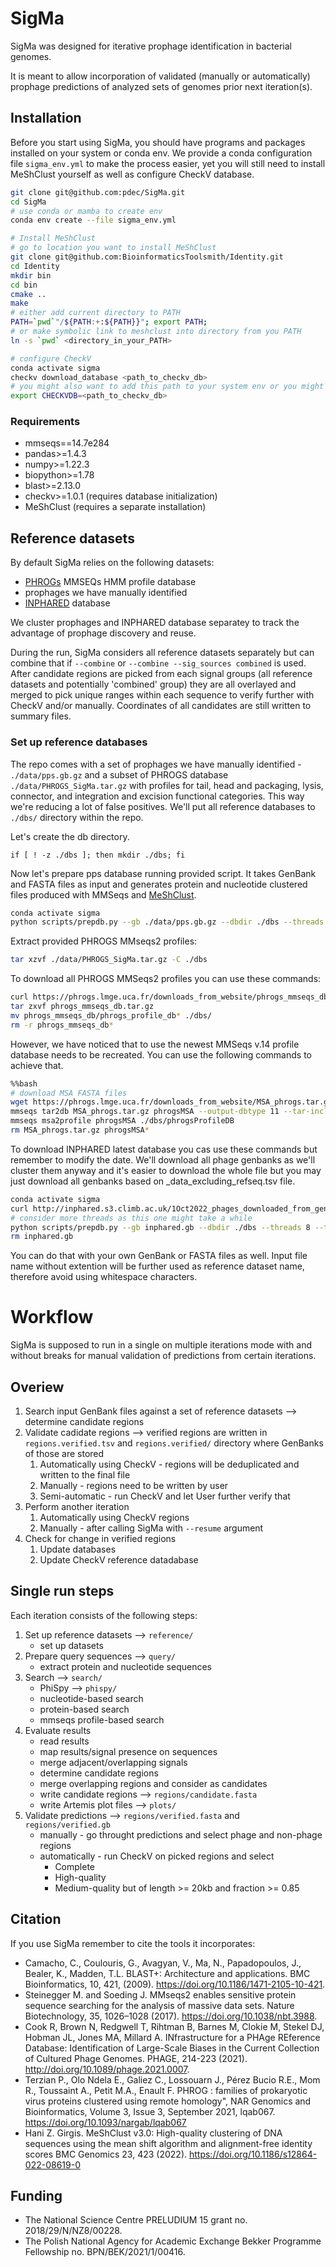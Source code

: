 # SigMa
SigMa was designed for iterative prophage identification in bacterial genomes.

It is meant to allow incorporation of validated (manually or automatically) prophage predictions of analyzed sets of genomes prior next iteration(s).

## Installation
Before you start using SigMa, you should have programs and packages installed on your system or conda env. 
We provide a conda configuration file `sigma_env.yml` to make the process easier, yet you will still need to install MeShClust yourself as well as configure CheckV database.

```bash
git clone git@github.com:pdec/SigMa.git
cd SigMa
# use conda or mamba to create env
conda env create --file sigma_env.yml

# Install MeShClust
# go to location you want to install MeShClust
git clone git@github.com:BioinformaticsToolsmith/Identity.git
cd Identity
mkdir bin
cd bin
cmake ..
make
# either add current directory to PATH 
PATH=`pwd`"/${PATH:+:${PATH}}"; export PATH;
# or make symbolic link to meshclust into directory from you PATH
ln -s `pwd` <directory_in_your_PATH>

# configure CheckV
conda activate sigma
checkv download_database <path_to_checkv_db>
# you might also want to add this path to your system env or you might as well skip that and provide path while running SigMa
export CHECKVDB=<path_to_checkv_db>
```
### Requirements
  - mmseqs==14.7e284
  - pandas>=1.4.3
  - numpy>=1.22.3
  - biopython>=1.78
  - blast>=2.13.0
  - checkv>=1.0.1 (requires database initialization)
  - MeShClust (requires a separate installation)

## Reference datasets
By default SigMa relies on the following datasets:
- [PHROGs](https://phrogs.lmge.uca.fr/) MMSEQs HMM profile database
- prophages we have manually identified
- [INPHARED](https://github.com/RyanCook94/inphared) database

We cluster prophages and INPHARED database separatey to track the advantage of prophage discovery and reuse.

During the run, SigMa considers all reference datasets separately but can combine that if `--combine` or `--combine --sig_sources combined` is used.
After candidate regions are picked from each signal groups (all reference datasets and potentially 'combined' group) they are all overlayed and merged to pick unique ranges within each sequence to verify further with CheckV and/or manually. Coordinates of all candidates are still written to summary files.

### Set up reference databases
The repo comes with a set of prophages we have manually identified - `./data/pps.gb.gz` and a subset of PHROGS database `./data/PHROGS_SigMa.tar.gz` with profiles for tail, head and packaging, lysis, connector, and integration and excision functional categories. This way we're reducing a lot of false positives. 
We'll put all reference databases to `./dbs/` directory within the repo.

Let's create the db directory.

`if [ ! -z ./dbs ]; then mkdir ./dbs; fi`

Now let's prepare pps database running provided script. It takes GenBank and FASTA files as input and generates protein and nucleotide clustered files produced with MMSeqs and [MeShClust](https://github.com/BioinformaticsToolsmith/Identity).

```bash
conda activate sigma
python scripts/prepdb.py --gb ./data/pps.gb.gz --dbdir ./dbs --threads 4 --tmp ./tmp`
```

Extract provided PHROGS MMseqs2 profiles:
```bash
tar xzvf ./data/PHROGS_SigMa.tar.gz -C ./dbs
```

To download all PHROGS MMSeqs2 profiles you can use these commands:

```bash
curl https://phrogs.lmge.uca.fr/downloads_from_website/phrogs_mmseqs_db.tar.gz
tar zxvf phrogs_mmseqs_db.tar.gz
mv phrogs_mmseqs_db/phrogs_profile_db* ./dbs/
rm -r phrogs_mmseqs_db*
```

However, we have noticed that to use the newest MMSeqs v.14 profile database needs to be recreated.
You can use the following commands to achieve that.

```bash
%%bash
# download MSA FASTA files
wget https://phrogs.lmge.uca.fr/downloads_from_website/MSA_phrogs.tar.gz
mmseqs tar2db MSA_phrogs.tar.gz phrogsMSA --output-dbtype 11 --tar-include '.+\.fma$'
mmseqs msa2profile phrogsMSA ./dbs/phrogsProfileDB
rm MSA_phrogs.tar.gz phrogsMSA*
```

To download INPHARED latest database you cas use these commands but remember to modify the date.
We'll download all phage genbanks as we'll cluster them anyway and it's easier to download the whole file but you may just download all genbanks based on <date>_data_excluding_refseq.tsv file.


```bash
conda activate sigma
curl http://inphared.s3.climb.ac.uk/1Oct2022_phages_downloaded_from_genbank.gb -o inphared.gb
# consider more threads as this one might take a while
python scripts/prepdb.py --gb inphared.gb --dbdir ./dbs --threads 8 --tmp ./tmp
rm inphared.gb
```

You can do that with your own GenBank or FASTA files as well. Input file name without extention will be further used as reference dataset name, therefore avoid using whitespace characters.

# Workflow
SigMa is supposed to run in a single on multiple iterations mode with and without breaks for manual validation of predictions from certain iterations.

## Overiew
1. Search input GenBank files against a set of reference datasets --> determine candidate regions
2. Validate cadidate regions --> verified regions are written in `regions.verified.tsv` and `regions.verified/` directory where GenBanks of those are stored
    1. Automatically using CheckV - regions will be deduplicated and written to the final file
    2. Manually - regions need to be written by user
    3. Semi-automatic - run CheckV and let User further verify that
3. Perform another iteration
    1. Automatically using CheckV regions
    2. Manually - after calling SigMa with `--resume` argument
4. Check for change in verified regions
    1. Update databases
    2. Update CheckV reference datadabase
## Single run steps
Each iteration consists of the following steps:
1. Set up reference datasets --> `reference/`
    - set up datasets
2. Prepare query sequences --> `query/`
    - extract protein and nucleotide sequences
3. Search --> `search/`
    - PhiSpy --> `phispy/`
    - nucleotide-based search
    - protein-based search
    - mmseqs profile-based search
4. Evaluate results
    - read results
    - map results/signal presence on sequences
    - merge adjacent/overlapping signals 
    - determine candidate regions
    - merge overlapping regions and consider as candidates
    - write candidate regions --> `regions/candidate.fasta`
    - write Artemis plot files --> `plots/`
5. Validate predictions --> `regions/verified.fasta` and `regions/verified.gb`
    - manually - go throught predictions and select phage and non-phage regions
    - automatically - run CheckV on picked regions and select 
       - Complete
       - High-quality
       - Medium-quality but of length >= 20kb and fraction >= 0.85

## Citation
If you use SigMa remember to cite the tools it incorporates:
- Camacho, C., Coulouris, G., Avagyan, V., Ma, N., Papadopoulos, J., Bealer, K., Madden, T.L. BLAST+: Architecture and applications. BMC Bioinformatics, 10, 421, (2009). https://doi.org/10.1186/1471-2105-10-421.
- Steinegger M. and Soeding J. MMseqs2 enables sensitive protein sequence searching for the analysis of massive data sets. Nature Biotechnology, 35, 1026–1028 (2017). https://doi.org/10.1038/nbt.3988.
- Cook R, Brown N, Redgwell T, Rihtman B, Barnes M, Clokie M, Stekel DJ, Hobman JL, Jones MA, Millard A. INfrastructure for a PHAge REference Database: Identification of Large-Scale Biases in the Current Collection of Cultured Phage Genomes. PHAGE, 214-223 (2021). http://doi.org/10.1089/phage.2021.0007.
- Terzian P., Olo Ndela E., Galiez C., Lossouarn J., Pérez Bucio R.E., Mom R., Toussaint A., Petit M.A., Enault F. PHROG : families of prokaryotic virus proteins clustered using remote homology", NAR Genomics and Bioinformatics, Volume 3, Issue 3, September 2021, lqab067. https://doi.org/10.1093/nargab/lqab067
- Hani Z. Girgis. MeShClust v3.0: High-quality clustering of DNA sequences using the mean shift algorithm and alignment-free identity scores BMC Genomics 23, 423 (2022). https://doi.org/10.1186/s12864-022-08619-0
## Funding
- The National Science Centre PRELUDIUM 15 grant no. 2018/29/N/NZ8/00228.
- The Polish National Agency for Academic Exchange Bekker Programme Fellowship no. BPN/BEK/2021/1/00416.
